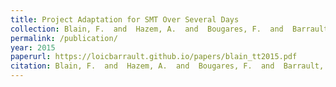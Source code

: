 ```yaml
---
title: Project Adaptation for SMT Over Several Days
collection: Blain, F.  and  Hazem, A.  and  Bougares, F.  and  Barrault, L.  and  Schwenk, H.
permalink: /publication/
year: 2015
paperurl: https://loicbarrault.github.io/papers/blain_tt2015.pdf
citation: Blain, F.  and  Hazem, A.  and  Bougares, F.  and  Barrault, L.  and  Schwenk, H. Project Adaptation for SMT Over Several Days, <i> Translation in Transition conference </i>, 2015
---
```

